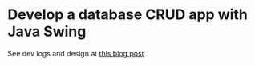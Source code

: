 # Develop a database CRUD app with Java Swing

See dev logs and design at [this blog post](https://blog.li6q.fun/posts/jdbc-crud-swing-app/)
